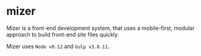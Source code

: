 # mizer

Mizer is a front-end development system, that uses a mobile-first, modular approach to build front-end site files quickly.

Mizer uses `Node v0.12` and `Gulp v3.8.11`.
